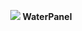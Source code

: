 <p align="center"">
<img src = 'https://s3.bmp.ovh/imgs/2022/10/11/14f0c62d33ecbd08.png'>
<strong>WaterPanel</strong>
</p>
